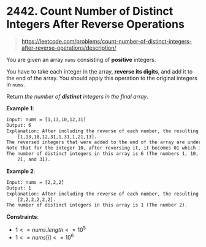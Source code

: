 # 2442. Count Number of Distinct Integers After Reverse Operations

> <https://leetcode.com/problems/count-number-of-distinct-integers-after-reverse-operations/description/>

You are given an array `nums` consisting of **positive** integers.

You have to take each integer in the array, **reverse its digits**, and add it
to the end of the array. You should apply this operation to the original
integers in `nums`.

Return *the number of **distinct** integers in the final array*.

**Example 1**:

```txt
Input: nums = [1,13,10,12,31]
Output: 6
Explanation: After including the reverse of each number, the resulting array is
    [1,13,10,12,31,1,31,1,21,13].
The reversed integers that were added to the end of the array are underlined.
Note that for the integer 10, after reversing it, it becomes 01 which is just 1.
The number of distinct integers in this array is 6 (The numbers 1, 10, 12, 13,
    21, and 31).
```

**Example 2**:

```txt
Input: nums = [2,2,2]
Output: 1
Explanation: After including the reverse of each number, the resulting array is
    [2,2,2,2,2,2].
The number of distinct integers in this array is 1 (The number 2).
```

**Constraints**:

- $1 <= nums.length <= 10^5$
- $1 <= nums[i] <= 10^6$
